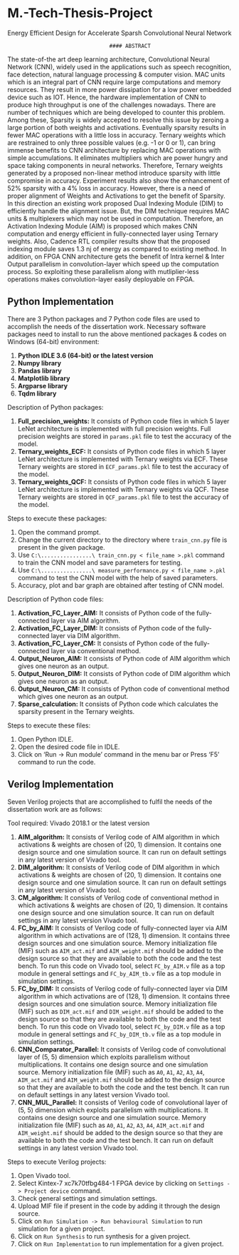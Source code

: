 # M.-Tech-Thesis-Project
Energy Efficient Design for Accelerate Sparsh Convolutional Neural Network

                                    #### ABSTRACT
The state-of-the art deep learning architecture, Convolutional Neural Network (CNN), widely
used in the applications such as speech recognition, face detection, natural language processing &
computer vision. MAC units which is an integral part of CNN require large computations and
memory resources. They result in more power dissipation for a low power embedded device such
as IOT. Hence, the hardware implementation of CNN to produce high throughput is one of the
challenges nowadays. There are number of techniques which are being developed to counter this
problem. Among these, Sparsity is widely accepted to resolve this issue by zeroing a large portion
of both weights and activations. Eventually sparsity results in fewer MAC operations with a little
loss in accuracy.
Ternary weights which are restrained to only three possible values (e.g. -1 or 0 or 1), can bring
immense benefits to CNN architecture by replacing MAC operations with simple accumulations.
It eliminates multipliers which are power hungry and space taking components in neural networks.
Therefore, Ternary weights generated by a proposed non-linear method introduce sparsity with
little compromise in accuracy. Experiment results also show the enhancement of 52% sparsity with
a 4% loss in accuracy.
However, there is a need of proper alignment of Weights and Activations to get the benefit
of Sparsity. In this direction an existing work proposed Dual Indexing Module (DIM) to efficiently
handle the alignment issue. But, the DIM technique requires MAC units & multiplexers which may
not be used in computation. Therefore, an Activation Indexing Module (AIM) is proposed which
makes CNN computation and energy efficient in fully-connected layer using Ternary weights. Also,
Cadence RTL compiler results show that the proposed indexing module saves 1.3 nj of energy as
compared to existing method. In addition, on FPGA CNN architecture gets the benefit of Intra
kernel & Inter Output parallelism in convolution-layer which speed up the computation process.
So exploiting these parallelism along with mutliplier-less operations makes convolution-layer easily
deployable on FPGA.



## Python Implementation

There are 3 Python packages and 7 Python code files are used to accomplish the needs of the dissertation work.
Necessary software packages need to install to run the above mentioned packages & codes on Windows (64-bit) environment:

1. __Python IDLE 3.6 (64-bit) or the latest version__
2. __Numpy library__
3. __Pandas library__
4. __Matplotlib library__
5. __Argparse library__
6. __Tqdm library__

Description of Python packages:

1. __Full_precision_weights:__ It consists of Python code files in which 5 layer LeNet architecture is implemented with full precision weights. Full precision weights are stored in `params.pkl` file to test the accuracy of the model.
2. __Ternary_weights_ECF:__ It consists of Python code files in which 5 layer LeNet architecture is implemented with Ternary weights via ECF. These Ternary weights are stored in `ECF_params.pkl` file to test the accuracy of the model.
3. __Ternary_weights_QCF:__ It consists of Python code files in which 5 layer LeNet architecture is implemented with Ternary weights via QCF. These Ternary weights are stored in `QCF_params.pkl` file to test the accuracy of the model.

Steps to execute these packages:

1. Open the command prompt.
2. Change the current directory to the directory where `train_cnn.py` file is present in the given package.
3. Use `C:\................\ train_cnn.py < file_name >.pkl` command to train the CNN model and save parameters for testing.
4. Use `C:\................\ measure_performance.py < file_name >.pkl` command to test the CNN model with the help of saved parameters.
5. Accuracy, plot and bar graph are obtained after testing of CNN model.

Description of Python code files:

1. __Activation_FC_Layer_AIM:__ It consists of Python code of the fully-connected layer via AIM algorithm.
2. __Activation_FC_Layer_DIM:__ It consists of Python code of the fully-connected layer via DIM algorithm.
3. __Activation_FC_Layer_CM:__ It consists of Python code of the fully-connected layer via conventional method.
4. __Output_Neuron_AIM:__ It consists of Python code of AIM algorithm which gives one neuron as an output.
5. __Output_Neuron_DIM:__ It consists of Python code of DIM algorithm which gives one neuron as an output.
6. __Output_Neuron_CM:__ It consists of Python code of conventional method which gives one neuron as an output.
7. __Sparse_calculation:__ It consists of Python code which calculates the sparsity present in the Ternary weights.

Steps to execute these files:
1. Open Python IDLE.
2. Open the desired code file in IDLE.
3. Click on ‘Run -> Run module’ command in the menu bar or Press ‘F5’ command to run the code.

## Verilog Implementation

Seven Verilog projects that are accomplished to fulfil the needs of the dissertation work are as follows:

Tool required: Vivado 2018.1 or the latest version

1. __AIM_algorithm:__ It consists of Verilog code of AIM algorithm in which activations & weights are chosen of (20, 1) dimension. It contains one design source and one simulation source. It can run on default settings in any latest version of Vivado tool.
2. __DIM_algorithm:__ It consists of Verilog code of DIM algorithm in which activations & weights are chosen of (20, 1) dimension. It contains one design source and one simulation source. It can run on default settings in any latest version of Vivado tool.
3. __CM_algorithm:__ It consists of Verilog code of conventional method in which activations & weights are chosen of (20, 1) dimension. It contains one design source and one simulation source. It can run on default settings in any latest version Vivado tool.
4. __FC_by_AIM:__ It consists of Verilog code of fully-connected layer via AIM algorithm in which activations are of (128, 1) dimension. It contains three design sources and one simulation source. Memory initialization file (MIF) such as `AIM_act.mif` and `AIM_weight.mif` should be added to the design source so that they are available to both the code and the test bench. To run this code on Vivado tool, select `FC_by_AIM.v` file as a top module in general settings and `FC_by_AIM_tb.v` file as a top module in simulation settings.
5. __FC_by_DIM:__ It consists of Verilog code of fully-connected layer via DIM algorithm in which activations are of (128, 1) dimension. It contains three design sources and one simulation source. Memory initialization file (MIF) such as `DIM_act.mif` and `DIM_weight.mif` should be added to the design source so that they are available to both the code and the test bench. To run this code on Vivado tool, select `FC_by_DIM.v` file as a top module in general settings and `FC_by_DIM_tb.v` file as a top module in simulation settings.
6. __CNN_Comparator_Parallel:__ It consists of Verilog code of convolutional layer of (5, 5) dimension which exploits parallelism without multiplications. It contains one design source and one simulation source. Memory initialization file (MIF) such as `A0`, `A1`,
`A2`, `A3`, `A4`, `AIM_act.mif` and `AIM_weight.mif` should be added to the design source so that they are available to both the code and the test bench. It can run on default settings in any latest version Vivado tool.
7. __CNN_MUL_Parallel:__ It consists of Verilog code of convolutional layer of (5, 5) dimension which exploits parallelism with multiplications. It contains one design source and one simulation source. Memory initialization file (MIF) such as `A0`, `A1`, `A2`, `A3`, `A4`, `AIM_act.mif` and `AIM_weight.mif` should be added to the design source so that they are available to both the code and the test bench. It can run on default settings in any latest version Vivado tool.

Steps to execute Verilog projects:

1. Open Vivado tool.
2. Select Kintex-7 xc7k70tfbg484-1 FPGA device by clicking on `Settings -> Project device` command.
3. Check general settings and simulation settings.
4. Upload MIF file if present in the code by adding it through the design source.
5. Click on `Run Simulation -> Run behavioural Simulation` to run simulation for a given project.
6. Click on `Run Synthesis` to run synthesis for a given project.
7. Click on `Run Implementation` to run implementation for a given project.
